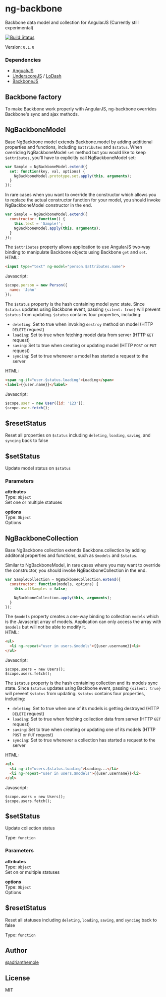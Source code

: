 
ng-backbone
===
  Backbone data model and collection for AngularJS (Currently still experimental)  
  
  [![Build Status](http://img.shields.io/travis/adrianlee44/ng-backbone.svg?style=flat)](https://travis-ci.org/adrianlee44/ng-backbone)  
  
Version: `0.1.0`  

### Dependencies
  - [AngualrJS](https://angularjs.org)  
  - [UnderscoreJS](http://underscorejs.org) / [LoDash](http://lodash.com)  
  - [BackboneJS](http://backbonejs.org)  


Backbone factory
---

  To make Backbone work properly with AngularJS, ng-backbone overrides Backbone's sync and ajax methods.  
  

NgBackboneModel
---

  Base NgBackbone model extends Backbone.model by adding additional properties and functions, including `$attributes` and `$status`. When overriding NgBackboneModel `set` method but you would like to keep `$attributes`, you'll have to explicitly call NgBackboneModel set:  
  ```javascript  
  var Sample = NgBackboneModel.extend({  
    set: function(key, val, options) {  
      NgBackboneModel.prototype.set.apply(this, arguments);  
    }  
  });  
  ```  
  
  In rare cases when you want to override the constructor which allows you to replace the actual constructor function for your model, you should invoke NgBackboneModel constructor in the end.  
  ```javascript  
  var Sample = NgBackboneModel.extend({  
    constructor: function() {  
      this.text = 'Sample!';  
      NgBackboneModel.apply(this, arguments);  
    }  
  });  
  ```  
  
  The `$attributes` property allows application to use AngularJS two-way binding to manipulate Backbone objects using Backbone `get` and `set`.  
  HTML:  
  ```html  
  <input type="text" ng-model="person.$attributes.name">  
  ```  
  
  Javascript:  
  ```javascript  
  $scope.person = new Person({  
    name: 'John'  
  });  
  ```  
  
  The `$status` property is the hash containing model sync state. Since `$status` updates using Backbone event, passing `{silent: true}` will prevent `$status` from updating. `$status` contains four properties, including:  
  - `deleting`: Set to true when invoking `destroy` method on model (HTTP `DELETE` request)  
  - `loading`:  Set to true when fetching model data from server (HTTP `GET` request)  
  - `saving`:   Set to true when creating or updating model (HTTP `POST` or `PUT` request)  
  - `syncing`:  Set to true whenever a model has started a request to the server  
  
  HTML:  
  ```html  
  <span ng-if="user.$status.loading">Loading</span>  
  <label>{{user.name}}</label>  
  ```  
  
  Javascript:  
  ```javascript  
  $scope.user = new User({id: '123'});  
  $scope.user.fetch();  
  ```  
  

$resetStatus
---

  Reset all properties on `$status` including `deleting`, `loading`, `saving`, and `syncing` back to false  
  

$setStatus
---

  Update model status on `$status`  
  
  
### Parameters
**attributes**  
Type: `Object`  
Set one or multiple statuses  
  
**options**  
Type: `Object`  
Options  
  


NgBackboneCollection
---

  Base NgBackbone collection extends Backbone.collection by adding additonal properties and functions, such as `$models` and `$status`.  
  
  Similar to NgBackboneModel, in rare cases where you may want to override the constructor, you should invoke NgBackboneCollection in the end.  
  ```javascript  
  var SampleCollection = NgBackboneCollection.extend({  
    constructor: function(models, options) {  
      this.allSamples = false;  
  
      NgBackboneCollection.apply(this, arguments);  
    }  
  });  
  ```  
  
  The `$models` property creates a one-way binding to collection `models` which is the Javascript array of models. Application can only access the array with `$models` but will not be able to modify it.  
  HTML:  
  ```html  
  <ul>  
    <li ng-repeat="user in users.$models">{{user.username}}<li>  
  </ul>  
  ```  
  
  Javascript:  
  ```  
  $scope.users = new Users();  
  $scope.users.fetch();  
  ```  
  
  The `$status` property is the hash containing collection and its models sync state. Since `$status` updates using Backbone event, passing `{silent: true}` will prevent `$status` from updating. `$status` contains four properties, including:  
  - `deleting`: Set to true when one of its models is getting destroyed (HTTP `DELETE` request)  
  - `loading`:  Set to true when fetching collection data from server (HTTP `GET` request)  
  - `saving`:   Set to true when creating or updating one of its models (HTTP `POST` or `PUT` request)  
  - `syncing`:  Set to true whenever a collection has started a request to the server  
  
  HTML:  
  ```html  
  <ul>  
    <li ng-if="users.$status.loading">Loading...</li>  
    <li ng-repeat="user in users.$models">{{user.username}}<li>  
  </ul>  
  ```  
  
  Javascript:  
  ```  
  $scope.users = new Users();  
  $scope.users.fetch();  
  ```  
  
  

$setStatus
---

  Update collection status  
  
  
Type: `function`  

### Parameters
**attributes**  
Type: `Object`  
Set on or multiple statuses  
  
**options**  
Type: `Object`  
Options  
  


$resetStatus
---

  Reset all statuses including `deleting`, `loading`, `saving`, and `syncing` back to false  
  
Type: `function`  

## Author
[@adrianthemole](http://twitter.com/adrianthemole)
## License
MIT
